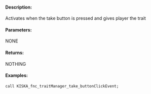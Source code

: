 #### Description:
Activates when the take button is pressed and gives player the trait

#### Parameters:
NONE

#### Returns:
NOTHING

#### Examples:
```sqf
call KISKA_fnc_traitManager_take_buttonClickEvent;
```

